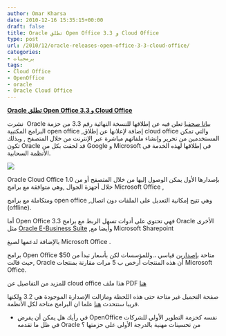 ```yaml
---
author: Omar Kharsa
date: 2010-12-16 15:35:15+00:00
draft: false
title: Oracle تطلق Open Office 3.3 و Cloud Office
type: post
url: /2010/12/oracle-releases-open-office-3-3-cloud-office/
categories:
- برمجيات
tags:
- Cloud Office
- OpenOffice
- oracle
- Oracle Cloud Office
---
```


[**Oracle تطلق Open Office 3.3 و Cloud Office**](http://www.it-scoop.com/2010/12/oracle-releases-open-office-3-3-cloud-office)


نشرت  Oracle [بيانا صحفيا](http://www.oracle.com/us/corporate/press/195766) تعلن فيه عن إطلاقها للنسخة النهائية رقم 3.3 من حزمة البرامج المكتبية open office ,إضافة لإعلانها عن إطلاق cloud office والتي تمكن المستخدمين من تحرير وإنشاء ملفاتهم مباشرة عبر الإنترنت من خلال المتصفح , وبذلك تكون Oracle قد لحقت بكل من Google و Microsoft في إطلاقها لهذه الخدمة في اﻷنظمة السحابية.

[![](http://www.it-scoop.com/wp-content/uploads/2010/07/Oracle-logo-300x75.png)
](http://www.it-scoop.com/2010/12/oracle-releases-open-office-3-3-cloud-office)

Oracle Cloud Office 1.0 بإصدارها اﻷول يمكن الوصول إليها من خلال المتصفح أو من خلال أجهزة الجوال ,وهي متوافقة مع برامج Microsoft Office ,

ومتكاملة مع برامج open office ,وهي تتيح إمكانية التعديل على الملفات دون اتصال (offline).

أما Open Office 3.3 فهي تحتوي على أدوات تسهل الربط مع برامج Oracle اﻷخرى مثل [Oracle E-Business Suite](http://www.oracle.com/us/products/applications/ebusiness/index.html) ,وأيضا مع Microsoft Sharepoint

بالإضافة لدعمها لصيغ Microsoft Office .

برامج Open Office متاحة [بإصدارين](https://shop.oracle.com/pls/ostore/product?p1=oracleoffice&sc=ocom_openoffice) قياسي ،.وللمؤسسات لكن بأسعار تبدأ من 50$ ,حيث قالت Oracle أن هذه المنتجات أرخص ب 5 مرات مقارنة بمنتجات Microsoft Office.

للمزيد من التفاصيل عن cloud office هذا ملف PDF [هنا](http://www.oracle.com/us/products/applications/open-office/oracle-cloud-office-195105.pdf)

صفحة التحميل غير متاحة حتى هذه اللحظة ومازالت الإصدارة الموجودة هي 3.2 ولكنها قريبا ستتحدث [هنا](http://download.openoffice.org/other.html#tested-full) علما ان البرامج متاحة لكل اﻷنظمة.

- في رأيك هل يمكن أن يفرض OpenOffice نفسه كحزمة التطوير الأولى للشركات في ظل ما تقدمه Oracle من تحسينات مهنية بالدرجة الأولى على حزمتها ؟
